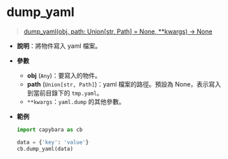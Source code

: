 # dump_yaml

> [dump_yaml(obj, path: Union[str, Path] = None, \*\*kwargs) -> None](https://github.com/DocsaidLab/Capybara/blob/975d62fba4f76db59e715c220f7a2af5ad8d050e/capybara/utils/files_utils.py#L200)

- **說明**：將物件寫入 yaml 檔案。

- **參數**

  - **obj** (`Any`)：要寫入的物件。
  - **path** (`Union[str, Path]`)：yaml 檔案的路徑。預設為 None，表示寫入到當前目錄下的 `tmp.yaml`。
  - `**kwargs`：`yaml.dump` 的其他參數。

- **範例**

  ```python
  import capybara as cb

  data = {'key': 'value'}
  cb.dump_yaml(data)
  ```

